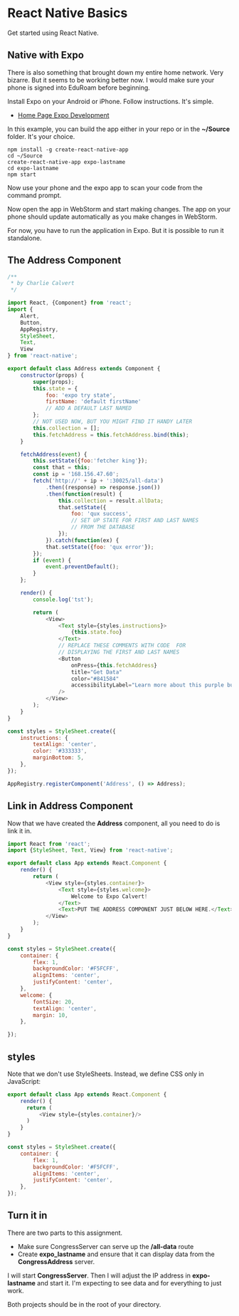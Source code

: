 # React Native Basics

Get started using React Native.


## Native with Expo

There is also something that brought down my entire home network. Very bizarre. But it seems to be working better now. I would make sure your phone is signed into EduRoam before beginning.

Install Expo on your Android or iPhone. Follow instructions. It's simple.

- [Home Page Expo Development][hped]

In this example, you can build the app either in your repo or in the **~/Source** folder. It's your choice.

```
npm install -g create-react-native-app
cd ~/Source
create-react-native-app expo-lastname
cd expo-lastname
npm start
```

Now use your phone and the expo app to scan your code from the command prompt.

[hped]: https://facebook.github.io/react-native/releases/next/docs/getting-started.html

Now open the app in WebStorm and start making changes. The app on your phone should update automatically as you make changes in WebStorm.

For now, you have to run the application in Expo. But it is possible to run it standalone.

## The Address Component

```javascript
/**
 * by Charlie Calvert
 */

import React, {Component} from 'react';
import {
    Alert,
    Button,
    AppRegistry,
    StyleSheet,
    Text,
    View
} from 'react-native';

export default class Address extends Component {
    constructor(props) {
        super(props);
        this.state = {
            foo: 'expo try state',
            firstName: 'default firstName'
            // ADD A DEFAULT LAST NAMED
        };
        // NOT USED NOW, BUT YOU MIGHT FIND IT HANDY LATER
        this.collection = [];
        this.fetchAddress = this.fetchAddress.bind(this);
    }

    fetchAddress(event) {
        this.setState({foo:'fetcher king'});
        const that = this;
        const ip = '168.156.47.60';
        fetch('http://' + ip + ':30025/all-data')
            .then((response) => response.json())
            .then(function(result) {
                this.collection = result.allData;
                that.setState({
                    foo: 'qux success',
                    // SET UP STATE FOR FIRST AND LAST NAMES
                    // FROM THE DATABASE
                });
            }).catch(function(ex) {
            that.setState({foo: 'qux error'});
        });
        if (event) {
            event.preventDefault();
        }
    };

    render() {
        console.log('tst');

        return (
            <View>
                <Text style={styles.instructions}>
                    {this.state.foo}
                </Text>
                // REPLACE THESE COMMENTS WITH CODE  FOR
                // DISPLAYING THE FIRST AND LAST NAMES
                <Button
                    onPress={this.fetchAddress}
                    title="Get Data"
                    color="#841584"
                    accessibilityLabel="Learn more about this purple button"
                />
            </View>
        );
    }
}

const styles = StyleSheet.create({
    instructions: {
        textAlign: 'center',
        color: '#333333',
        marginBottom: 5,
    },
});

AppRegistry.registerComponent('Address', () => Address);
```

## Link in Address Component

Now that we have created the **Address** component, all you need to do is link it in.

```javascript
import React from 'react';
import {StyleSheet, Text, View} from 'react-native';

export default class App extends React.Component {
    render() {
        return (
            <View style={styles.container}>
                <Text style={styles.welcome}>
                    Welcome to Expo Calvert!
                </Text>
                <Text>PUT THE ADDRESS COMPONENT JUST BELOW HERE.</Text>
            </View>
        );
    }
}

const styles = StyleSheet.create({
    container: {
        flex: 1,
        backgroundColor: '#F5FCFF',
        alignItems: 'center',
        justifyContent: 'center',
    },
    welcome: {
        fontSize: 20,
        textAlign: 'center',
        margin: 10,
    },

});
```

## styles

Note that we don't use StyleSheets. Instead, we define CSS only in JavaScript:

```javascript
export default class App extends React.Component {
    render() {
      return (
          <View style={styles.container}/>
      )
    }
}

const styles = StyleSheet.create({
    container: {
        flex: 1,
        backgroundColor: '#F5FCFF',
        alignItems: 'center',
        justifyContent: 'center',
    },
});

```

## Turn it in

There are two parts to this assignment.

- Make sure CongressServer can serve up the **/all-data** route
- Create **expo_lastname** and ensure that it can display data from the **CongressAddress** server.

I will start **CongressServer**. Then I will adjust the IP address in **expo-lastname** and start it. I'm expecting to see data and for everything to just work.

Both projects should be in the root of your directory.
